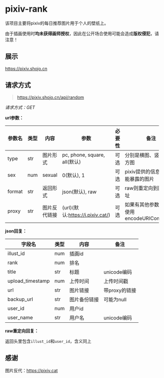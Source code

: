 # pixiv-rank
该项目主要将pixiv的每日推荐图片用于个人的壁纸上。

由于插画使用时**均未获得画师授权**，因此在公开场合使用可能会造成**版权侵犯**，请注意！


## 展示
<https://pixiv.shojo.cn>


## 请求方式
> https://pixiv.shojo.cn/api/random

*请求方式：GET*

**url参数：**

| 参数名  | 类型 | 内容        | 参数                              | 必要性 | 备注 |
| ------ | ---- | ----------- | -------------------------------- | ----- | --- |
| type   | str  | 图片形式     | pc, phone, square, all(默认)     | 可选   | 分别是横图、竖图、和方图 |
| sex    | num  | sexual      | 0(默认), 1                       | 可选   | pixiv提供的信息过滤可能暴露的图片 |
| format | str  | 返回形式     | json(默认), raw                  | 可选   | raw则重定向到图片地址 |
| proxy  | str  | 图片反代链接 | (url)(默认:https://i.pixiv.cat/) | 可选   | 如果有其他参数冲突可使用encodeURIComponent |

**json回复：**

| 字段名 | 类型 | 内容 | 备注 |
| ----- | ---- | ---- | --- |
| illust_id | num | 插画id |
| rank | num | 排名 |
| title | str | 标题 | unicode编码 |
| upload_timestamp | num | 上传时间 | 上传时间戳 |
| url | str | 图片链接 | 带proxy的链接 |
| backup_url | str | 图片备份链接 | 可能为null |
| user_id | num | 用户id |
| user_name | str | 用户名 | unicode编码 |

**raw重定向回复：**

返回头里包含`illust_id`和`user_id`，含义同上


## 感谢
图片反代：<https://pixiv.cat> 
